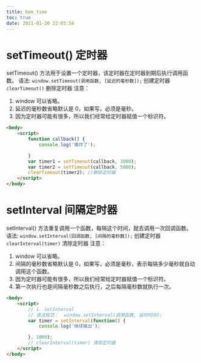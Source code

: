 ```yaml
---
title: bom_time
toc: true
date: 2021-01-20 22:03:54
---
```

# setTimeout() 定时器
setTimeout() 方法用于设置一个定时器，该定时器在定时器到期后执行调用函数。
语法:
`window.setTimeout(调用函数, [延迟的毫秒数]);` 创建定时器
`clearTimeout()` 删除定时器
注意：
1. window 可以省略。
2. 延迟的毫秒数省略默认是 0，如果写，必须是毫秒。
3. 因为定时器可能有很多，所以我们经常给定时器赋值一个标识符。


```html
<body>
    <script>
        function callback() {
            console.log('爆炸了');

        }
        var timer1 = setTimeout(callback, 3000);
        var timer2 = setTimeout(callback, 5000);
        clearTimeout(timer2); //删除定时器
    </script>
</body>
```

# setInterval 间隔定时器
setInterval() 方法重复调用一个函数，每隔这个时间，就去调用一次回调函数。
语法:
`window.setInterval(回调函数, [间隔的毫秒数]);` 创建定时器
`clearInterval(timer)` 清除定时器
注意：
1. window 可以省略。
2. 间隔的毫秒数省略默认是 0，如果写，必须是毫秒，表示每隔多少毫秒就自动调用这个函数。
3. 因为定时器可能有很多，所以我们经常给定时器赋值一个标识符。
4. 第一次执行也是间隔毫秒数之后执行，之后每隔毫秒数就执行一次。

```html
<body>
    <script>
        // 1. setInterval 
        // 语法规范：  window.setInterval(调用函数, 延时时间);
        var timer = setInterval(function() {
            console.log('继续输出');

        }, 1000);
        // clearInterval(timer) 清除定时器
    </script>
</body>
```